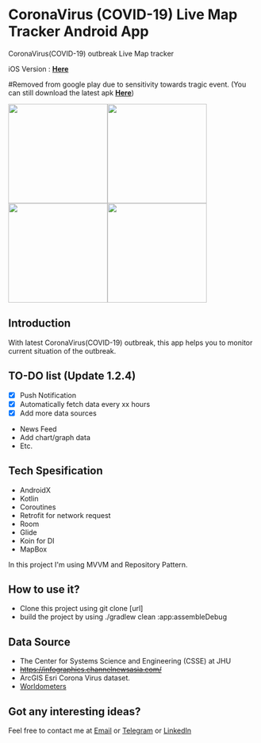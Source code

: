 # CoronaVirus (COVID-19) Live Map Tracker Android App

CoronaVirus(COVID-19) outbreak Live Map tracker 

iOS Version : [**Here**](https://github.com/Kyald1412/Covid19-iOS-App-Tracker)


<!-- [![PlayStore][playstore-image]][playstore-url] -->


#Removed from google play due to sensitivity towards tragic event.
(You can still download the latest apk [**Here**](https://github.com/Kyald1412/CoronaVirus-2019-nCoV-Live-Tracking/releases/download/1.2.4/app-debug.apk))
<!-- Put the following at the end of README.md -->
<!-- [playstore-image]: https://play.google.com/intl/en_us/badges/static/images/badges/en_badge_web_generic.png -->

<!-- Setup URLs -->
<!-- [playstore-url]: https://play.google.com/store/apps/details?id=co.kyald.coronavirustracking&hl=en -->

<img src="https://raw.githubusercontent.com/Kyald1412/CoronaVirus-2019-nCoV-Live-Tracking/master/screenshots/ss_black4.png" width="200"><img src="https://raw.githubusercontent.com/Kyald1412/CoronaVirus-2019-nCoV-Live-Tracking/master/screenshots/ss_black5.png" width="200"><img src="https://raw.githubusercontent.com/Kyald1412/CoronaVirus-2019-nCoV-Live-Tracking/master/screenshots/ss_black3.png" width="200"><img src="https://raw.githubusercontent.com/Kyald1412/CoronaVirus-2019-nCoV-Live-Tracking/master/screenshots/ss_black6.png" width="200">


##  Introduction
With latest CoronaVirus(COVID-19) outbreak, this app helps you to monitor current situation of the outbreak.

## TO-DO list (Update 1.2.4)
- [x] Push Notification
- [x] Automatically fetch data every xx hours
- [x] Add more data sources
- News Feed
- Add chart/graph data
- Etc.

##  Tech Spesification
- AndroidX
- Kotlin
- Coroutines
- Retrofit for network request
- Room
- Glide
- Koin for DI
- MapBox

In this project I'm using MVVM and Repository Pattern.

##  How to use it?
- Clone this project using git clone [url]
- build the project by using ./gradlew clean :app:assembleDebug

## Data Source
- The Center for Systems Science and Engineering (CSSE) at JHU
- ~~https://infographics.channelnewsasia.com/~~
- ArcGIS Esri Corona Virus dataset.
- [Worldometers](https://www.worldometers.info/coronavirus/)


## Got any interesting ideas?
Feel free to contact me at [Email](mailto:dhikyaldwiansyah@gmail.com) or [Telegram](https://t.me/Kyald) or [LinkedIn](https://www.linkedin.com/in/dhiky-aldwiansyah)

